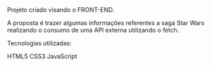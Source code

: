 Projeto criado visando o FRONT-END.

A proposta é trazer algumas informações referentes a saga Star Wars realizando o consumo de uma API externa utilizando o fetch.

Tecnologias utilizadas:

HTML5
CSS3
JavaScript